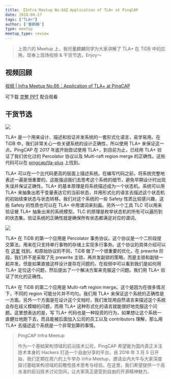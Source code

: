 ```yaml
---
title: 【Infra Meetup No.66】Application of TLA+ at PingCAP
date: 2018-04-17
tags: ["TLA+"]
author: ['董麒麟']
type: meetup
meetup_type: review
---
```


>上周六的 Meetup 上，我司董麒麟同学为大家讲解了 TLA+ 在 TiDB 中的应用。现奉上现场视频 & 干货节选，Enjoy～


## 视频回顾

[视频 | Infra Meetup No.66：Application of TLA+ at PingCAP](https://v.qq.com/txp/iframe/player.html?origin=https%3A%2F%2Fmp.weixin.qq.com&amp;vid=p0631jedcjz&amp;autoplay=false&amp;full=true&amp;show1080p=false)

可下载 [完整 PPT](https://www.inoreader.com/all_articles) 配合观看

## 干货节选

![](http://upload-images.jianshu.io/upload_images/542677-ee7e5ea03475e958?imageMogr2/auto-orient/strip%7CimageView2/2/w/1240)

TLA+ 是一个用来设计、描述和验证并发系统的一套形式化语言，易学易用。在 TiDB 中，我们非常关心一些关键系统的设计正确性，所以使用 TLA+ 来保证这一点。PingCAP 在 2017 年底开始尝试使用 TLA+，到目前为止，已经用 TLA+ 验证了我们优化过的 Percolator 协议以及 Multi-raft region merge 的正确性。这些代码可以在 [pingcap/tla-plus](https://github.com/pingcap/tla-plus) 上找到。

TLA+ 可以在一个比代码更高的层面上描述系统。在编写代码之前，将系统完整地表述一遍是很重要的。这能强迫我们去思考这个系统的细节，避免早期设计时出现失误并保证正确性。TLA+ 的基本原理是将系统描述成为一个状态机。系统可以用 TLA+ 来抽象出若干变量表达它的当前状态，并用形式化的语言去描述这个状态机的初始结束状态与状态转移。我们对这个系统的一些 Safety 性质比较感兴趣，这些 Safety 的性质也可以在 TLA+ 中用谓词来刻画。另外一个工具 TLC 可以用来验证被 TLA+ 抽象出来的系统模型。TLC 的原理是枚举状态机的所有可以遍历到的状态集。验证系统的正确性就是确保所有状态都满足对应的谓词。

![](http://upload-images.jianshu.io/upload_images/542677-2304908f9e6bc2d5?imageMogr2/auto-orient/strip%7CimageView2/2/w/1240)

TLA+ 在 TiDB 的第一个应用是 Percolator 事务协议。这个协议是一个二阶段提交算法，用来在只支持单行事物的存储上实现多行事务。这个协议的具体介绍可以在 [这里](https://pingcap.com/blog-cn/percolator-and-txn/) 找到。和原始协议的不同，TiDB 做了一个很重要的优化，在 prewrite 阶段，我们并不是采取了先 prewrite 主锁，再并发副锁的策略，而是主锁和副锁一起并发。但是如果直接这样设计是存在问题的。在视频中可以看到我们是如何用 TLA+ 定位这个问题，然后提出了一个解决方案来克服这个问题。我们用 TLA+ 验证了优化的正确性。

TLA+ 在 TiDB 的第二个应用是 Multi-raft region merge。这个是因为在很多情况下，不同的 region 可能分片并不均匀。我们用 TLA+ 来保证这个系统的正确性是一方面。另外一个方面是在设计这个文档时，我们发现用自然语言来描述这个系统会存在歧义模糊的问题，而用 TLA+ 这种形式化的语言就能很好地克服这个问题。这里想表达的是，写 TLA+ 代码也是一种投资的行为，如果想让这个系统一直健壮地跑下去，而且能被后面加入公司的员工以及 contributors 理解，那么用 TLA+ 去描述这个系统是一个非常划算的事情。


>PingCAP Infra Meetup
>
>作为一个基础架构领域的前沿技术公司，PingCAP 希望能为国内真正关注技术本身的 Hackers 打造一个自由分享的平台。自 2016 年 3 月 5 日开始，我们定期在周六的上午举办 Infra Meetup，邀请业内大牛与大家深度探讨基础架构领域的前瞻性技术思考与经验。在这里，我们希望提供一个高水准的前沿技术讨论空间，让大家真正感受到自由的开源精神魅力。
